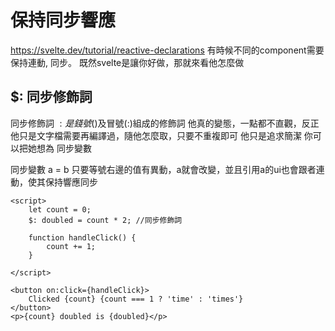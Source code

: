 # 保持同步響應
https://svelte.dev/tutorial/reactive-declarations
有時候不同的component需要保持連動, 同步。
既然svelte是讓你好做，那就來看他怎麼做

## $: 同步修飾詞
同步修飾詞 $: 是錢號($)及冒號(:)組成的修飾詞
他真的變態，一點都不直觀，反正他只是文字檔需要再編譯過，隨他怎麼取，只要不重複即可
他只是追求簡潔
你可以把她想為 同步變數

同步變數 a = b
只要等號右邊的值有異動，a就會改變，並且引用a的ui也會跟者連動，使其保持響應同步

```svelte
<script>
    let count = 0;
    $: doubled = count * 2; //同步修飾詞
    
    function handleClick() {
        count += 1;
    }

</script>

<button on:click={handleClick}>
    Clicked {count} {count === 1 ? 'time' : 'times'}
</button>
<p>{count} doubled is {doubled}</p>
```

